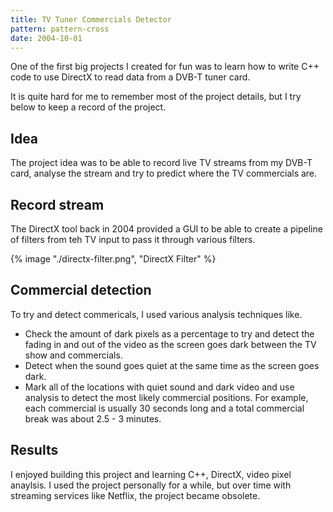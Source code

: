 ```yaml
---
title: TV Tuner Commercials Detector
pattern: pattern-cross
date: 2004-10-01
---
```


One of the first big projects I created for fun was to learn how to write C++ code to use DirectX to read data from a DVB-T tuner card.

It is quite hard for me to remember most of the project details, but I try below to keep a record of the project.

## Idea

The project idea was to be able to record live TV streams from my DVB-T card, analyse the stream and try to predict where the TV commercials are.

## Record stream

The DirectX tool back in 2004 provided a GUI to be able to create a pipeline of filters from teh TV input to pass it through various filters.

{% image "./directx-filter.png", "DirectX Filter" %}

## Commercial detection

To try and detect commericals, I used various analysis techniques like.

- Check the amount of dark pixels as a percentage to try and detect the fading in and out of the video as the screen goes dark between the TV show and commercials.
- Detect when the sound goes quiet at the same time as the screen goes dark.
- Mark all of the locations with quiet sound and dark video and use analysis to detect the most likely commercial positions. For example, each commercial is usually 30 seconds long and a total commercial break was about 2.5 - 3 minutes.

## Results

I enjoyed building this project and learning C++, DirectX, video pixel anaylsis. I used the project personally for a while, but over time with streaming services like Netflix, the project became obsolete.
